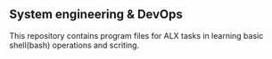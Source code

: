 ## System engineering & DevOps

This repository contains program files for ALX tasks in learning basic shell(bash) operations and scriting.
